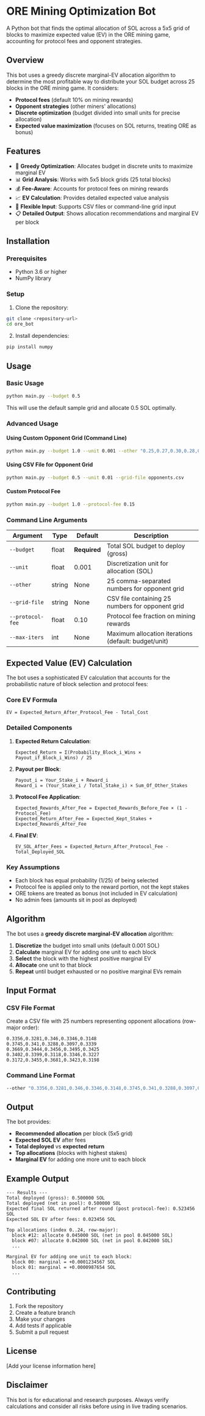 # ORE Mining Optimization Bot

A Python bot that finds the optimal allocation of SOL across a 5x5 grid of blocks to maximize expected value (EV) in the ORE mining game, accounting for protocol fees and opponent strategies.

## Overview

This bot uses a greedy discrete marginal-EV allocation algorithm to determine the most profitable way to distribute your SOL budget across 25 blocks in the ORE mining game. It considers:

- **Protocol fees** (default 10% on mining rewards)
- **Opponent strategies** (other miners' allocations)
- **Discrete optimization** (budget divided into small units for precise allocation)
- **Expected value maximization** (focuses on SOL returns, treating ORE as bonus)

## Features

- 🎯 **Greedy Optimization**: Allocates budget in discrete units to maximize marginal EV
- 📊 **Grid Analysis**: Works with 5x5 block grids (25 total blocks)
- 💰 **Fee-Aware**: Accounts for protocol fees on mining rewards
- 📈 **EV Calculation**: Provides detailed expected value analysis
- 🔧 **Flexible Input**: Supports CSV files or command-line grid input
- 📋 **Detailed Output**: Shows allocation recommendations and marginal EV per block

## Installation

### Prerequisites

- Python 3.6 or higher
- NumPy library

### Setup

1. Clone the repository:
```bash
git clone <repository-url>
cd ore_bot
```

2. Install dependencies:
```bash
pip install numpy
```

## Usage

### Basic Usage

```bash
python main.py --budget 0.5
```

This will use the default sample grid and allocate 0.5 SOL optimally.

### Advanced Usage

#### Using Custom Opponent Grid (Command Line)
```bash
python main.py --budget 1.0 --unit 0.001 --other "0.25,0.27,0.30,0.28,0.26,0.24,0.29,0.31,0.27,0.25,0.28,0.30,0.26,0.29,0.27,0.25,0.28,0.30,0.26,0.29,0.27,0.25,0.28,0.30,0.26"
```

#### Using CSV File for Opponent Grid
```bash
python main.py --budget 0.5 --unit 0.01 --grid-file opponents.csv
```

#### Custom Protocol Fee
```bash
python main.py --budget 1.0 --protocol-fee 0.15
```

### Command Line Arguments

| Argument | Type | Default | Description |
|----------|------|---------|-------------|
| `--budget` | float | **Required** | Total SOL budget to deploy (gross) |
| `--unit` | float | 0.001 | Discretization unit for allocation (SOL) |
| `--other` | string | None | 25 comma-separated numbers for opponent grid |
| `--grid-file` | string | None | CSV file containing 25 numbers for opponent grid |
| `--protocol-fee` | float | 0.10 | Protocol fee fraction on mining rewards |
| `--max-iters` | int | None | Maximum allocation iterations (default: budget/unit) |

## Expected Value (EV) Calculation

The bot uses a sophisticated EV calculation that accounts for the probabilistic nature of block selection and protocol fees:

### Core EV Formula

```
EV = Expected_Return_After_Protocol_Fee - Total_Cost
```

### Detailed Components

1. **Expected Return Calculation**:
   ```
   Expected_Return = Σ(Probability_Block_i_Wins × Payout_if_Block_i_Wins) / 25
   ```

2. **Payout per Block**:
   ```
   Payout_i = Your_Stake_i + Reward_i
   Reward_i = (Your_Stake_i / Total_Stake_i) × Sum_Of_Other_Stakes
   ```

3. **Protocol Fee Application**:
   ```
   Expected_Rewards_After_Fee = Expected_Rewards_Before_Fee × (1 - Protocol_Fee)
   Expected_Return_After_Fee = Expected_Kept_Stakes + Expected_Rewards_After_Fee
   ```

4. **Final EV**:
   ```
   EV_SOL_After_Fees = Expected_Return_After_Protocol_Fee - Total_Deployed_SOL
   ```

### Key Assumptions

- Each block has equal probability (1/25) of being selected
- Protocol fee is applied only to the reward portion, not the kept stakes
- ORE tokens are treated as bonus (not included in EV calculation)
- No admin fees (amounts sit in pool as deployed)

## Algorithm

The bot uses a **greedy discrete marginal-EV allocation** algorithm:

1. **Discretize** the budget into small units (default 0.001 SOL)
2. **Calculate** marginal EV for adding one unit to each block
3. **Select** the block with the highest positive marginal EV
4. **Allocate** one unit to that block
5. **Repeat** until budget exhausted or no positive marginal EVs remain

## Input Format

### CSV File Format
Create a CSV file with 25 numbers representing opponent allocations (row-major order):
```csv
0.3356,0.3281,0.346,0.3346,0.3148
0.3745,0.341,0.3288,0.3097,0.3339
0.3669,0.3444,0.3456,0.3495,0.3425
0.3402,0.3399,0.3118,0.3346,0.3227
0.3172,0.3455,0.3681,0.3423,0.3198
```

### Command Line Format
```bash
--other "0.3356,0.3281,0.346,0.3346,0.3148,0.3745,0.341,0.3288,0.3097,0.3339,0.3669,0.3444,0.3456,0.3495,0.3425,0.3402,0.3399,0.3118,0.3346,0.3227,0.3172,0.3455,0.3681,0.3423,0.3198"
```

## Output

The bot provides:

- **Recommended allocation** per block (5x5 grid)
- **Expected SOL EV** after fees
- **Total deployed** vs **expected return**
- **Top allocations** (blocks with highest stakes)
- **Marginal EV** for adding one more unit to each block

## Example Output

```
--- Results ---
Total deployed (gross): 0.500000 SOL
Total deployed (net in pool): 0.500000 SOL
Expected final SOL returned after round (post protocol-fee): 0.523456 SOL
Expected SOL EV after fees: 0.023456 SOL

Top allocations (index 0..24, row-major):
  block #12: allocate 0.045000 SOL (net in pool 0.045000 SOL)
  block #07: allocate 0.042000 SOL (net in pool 0.042000 SOL)
  ...

Marginal EV for adding one unit to each block:
  block 00: marginal = +0.0001234567 SOL
  block 01: marginal = +0.0000987654 SOL
  ...
```

## Contributing

1. Fork the repository
2. Create a feature branch
3. Make your changes
4. Add tests if applicable
5. Submit a pull request

## License

[Add your license information here]

## Disclaimer

This bot is for educational and research purposes. Always verify calculations and consider all risks before using in live trading scenarios.
